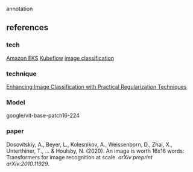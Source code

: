 annotation
## references
### tech
[Amazon EKS](https://aws.amazon.com/ko/eks/)
[Kubeflow](https://www.kubeflow.org/)
[image classification](https://huggingface.co/tasks/image-classification)
### technique
[Enhancing Image Classification with Practical Regularization Techniques](https://medium.com/@shouke.wei/enhancing-image-classification-with-practical-regularization-techniques-e42b9e451f90)
### Model
google/vit-base-patch16-224
### paper


Dosovitskiy, A., Beyer, L., Kolesnikov, A., Weissenborn, D., Zhai, X., Unterthiner, T., ... & Houlsby, N. (2020). An image is worth 16x16 words: Transformers for image recognition at scale. _arXiv preprint arXiv:2010.11929_.